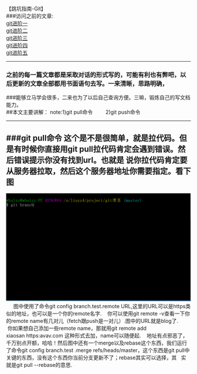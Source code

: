 【跳坑指南-Git】<br>
###访问之前的文章:<br>
[git进阶一](https://github.com/zhuang137/blog/blob/master/git/git%E8%BF%9B%E9%98%B6%E4%B8%80.md)<br>
[git进阶二](https://github.com/zhuang137/blog/blob/master/git/git%E8%BF%9B%E9%98%B6%E4%BA%8C.md)<br>
[git进阶三](https://github.com/zhuang137/blog/blob/master/git/git%E8%BF%9B%E9%98%B6%E4%B8%89.md)<br>
[git进阶四](https://github.com/zhuang137/blog/blob/master/git/git%E8%BF%9B%E9%98%B6%E5%9B%9B.md)<br>
[git进阶五](https://github.com/zhuang137/blog/blob/master/git/git%E8%BF%9B%E9%98%B6%E4%BA%94-git%20add%20%E6%9C%89%E4%BD%95%E8%A6%81%E8%AF%B4.md)<br>

--------
###  之前的每一篇文章都是采取对话的形式写的，可能有利也有弊吧，以后更新的文章全部都用书面语句去写。一来清晰，思路明确，<br>
###能够立马学会很多，二来也为了以后自己查询方便。三嘛，锻炼自己的写文档能力。<br>
##本文主要讲解：
    note:1)git pull命令
         2)git push命令

----
###git pull命令
      这个是不是很简单，就是拉代码。但是有时候你直接用git pull拉代码肯定会遇到错误。然后错误提示你没有找到url。也就是
    说你拉代码肯定要从服务器拉取，然后这个服务器地址你需要指定。看下图
----

![image](https://github.com/zhuang137/blog/blob/master/picture/git6-1.gif)
<br>
      图中使用了命令git config branch.test.remote URL,这里的URL可以是https类似的地址，也可以是一个你的remote名字.
    你可以使用git remote -v查看一下你的remote name有几对儿（fetch跟push是一对儿）.图中的URL就是blog了.
      你如果想自己添加一些remote name，那就用git remote add xiaosan https:avav.com 这种形式去加，name可以随便起.
    地址有点邪恶了，千万别点开额，哈哈！然后图中还有一个merge以及rebase这个东西，我们运行了命令git config branch.test
    .merge refs/heads/master，这个东西是git pull中关键的东西，没有这个东西你当前分支更新不了；rebase其实可以选择，其
    实就是git pull --rebase的意思.
